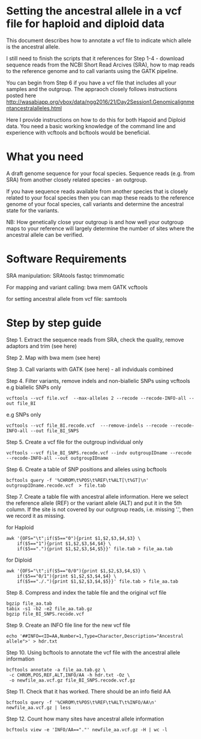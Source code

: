 # Setting the ancestral allele in a vcf file for haploid and diploid data
This document describes how to annotate a vcf file to indicate which allele is the ancestral allele. 

I still need to finish the scripts that it references for Step 1-4 - download sequence reads from the NCBI Short Read Arcives (SRA), how to map reads to the reference genome and to call variants using the GATK pipeline.

You can begin from Step 6 if you have a vcf file that includes all your samples and the outgroup. The appraoch closely follows instructions posted here 
http://wasabiapp.org/vbox/data/ngg2016/21/Day2Session1.Genomicalignmentancestralalleles.html

Here I provide instructions on how to do this for both Hapoid and Diploid data. You need a basic working knowledge of the command line and experience with vcftools and bcftools would be beneficial.

# What you need
A draft genome sequence for your focal species.
Sequence reads (e.g. from SRA) from another closely related species - an outgroup.

If you have sequence reads available from another species that is closely related to your focal species then you can map these reads to the reference genome of your focal species, call variants and determine the ancestral state for the variants.

NB: How genetically close your outgroup is and how well your outgroup maps to your reference will largely determine the number of sites where the ancestral allele can be verified.

# Software Requirements
SRA manipulation:
SRAtools
fastqc
trimmomatic

For mapping and variant calling: 
bwa mem
GATK
vcftools

for setting ancestral allele from vcf file:
samtools

# Step by step guide

Step 1. Extract the sequence reads from SRA, check the quality, remove adaptors and trim (see here)

Step 2. Map with bwa mem (see here)

Step 3. Call variants with GATK (see here) - all indviduals combined
	
Step 4. Filter variants, remove indels and non-biallelic SNPs using vcftools
e.g biallelic SNPs only
```
vcftools --vcf file.vcf  --max-alleles 2 --recode --recode-INFO-all --out file_BI
```
e.g SNPs only
```
vcftools --vcf file_BI.recode.vcf  ---remove-indels --recode --recode-INFO-all --out file_BI_SNPS
```

Step 5. Create a vcf file for the outgroup individual only
```
vcftools --vcf file_BI_SNPS.recode.vcf --indv outgroupIDname --recode --recode-INFO-all --out outgroupIDname
```
Step 6. Create a table of SNP positions and alleles using bcftools 
```
bcftools query -f '%CHROM\t%POS\t%REF\t%ALT[\t%GT]\n' outgroupIDname.recode.vcf  > file.tab
```
Step 7. Create a table file with ancestral allele information.
Here we select the reference allele (REF) or the variant allele (ALT) and put it in the 5th column. If the site is not covered by our outgroup reads, i.e. missing '.', then we record it as missing.

for Haploid    
```
awk '{OFS="\t";if($5=="0"){print $1,$2,$3,$4,$3} \
	if($5=="1"){print $1,$2,$3,$4,$4} \
	if($5=="."){print $1,$2,$3,$4,$5}}' file.tab > file_aa.tab
```

for Diploid
```
awk '{OFS="\t";if($5=="0/0"){print $1,$2,$3,$4,$3} \
	if($5=="0/1"){print $1,$2,$3,$4,$4} \
	if($5=="./."){print $1,$2,$3,$4,$5}}' file.tab > file_aa.tab
```                  
   
Step 8. Compress and index the table file and the original vcf file
```
bgzip file_aa.tab
tabix -s1 -b2 -e2 file_aa.tab.gz
bgzip file_BI_SNPS.recode.vcf
```
Step 9. Create an INFO file line for the new vcf file
```
echo '##INFO=<ID=AA,Number=1,Type=Character,Description="Ancestral allele">' > hdr.txt
```

Step 10. Using bcftools to annotate the vcf file with the ancestral allele information 
```
bcftools annotate -a file_aa.tab.gz \
 -c CHROM,POS,REF,ALT,INFO/AA -h hdr.txt -Oz \
 -o newfile_aa.vcf.gz file_BI_SNPS.recode.vcf.gz
```

Step 11. Check that it has worked. There should be an info field AA
```
bcftools query -f '%CHROM\t%POS\t%REF\t%ALT\t%INFO/AA\n' newfile_aa.vcf.gz | less
```          
Step 12. Count how many sites have ancestral allele information
```
bcftools view -e 'INFO/AA=="."' newfile_aa.vcf.gz -H | wc -l
```

